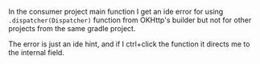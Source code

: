 
In the consumer project main function I get an ide error for using `.dispatcher(Dispatcher)` function from OKHttp's builder
but not for other projects from the same gradle project.

The error is just an ide hint, and if I ctrl+click the function it directs me to the internal field.
